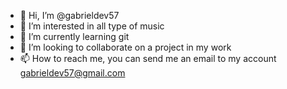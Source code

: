 - 👋 Hi, I’m @gabrieldev57
- 👀 I’m interested in all type of music
- 🌱 I’m currently learning git
- 💞️ I’m looking to collaborate on a project in my work
- 📫 How to reach me, you can send me an email to my account gabrieldev57@gmail.com

<!---
gabrieldev57/gabrieldev57 is a ✨ special ✨ repository because its `README.md` (this file) appears on your GitHub profile.
You can click the Preview link to take a look at your changes.
--->
